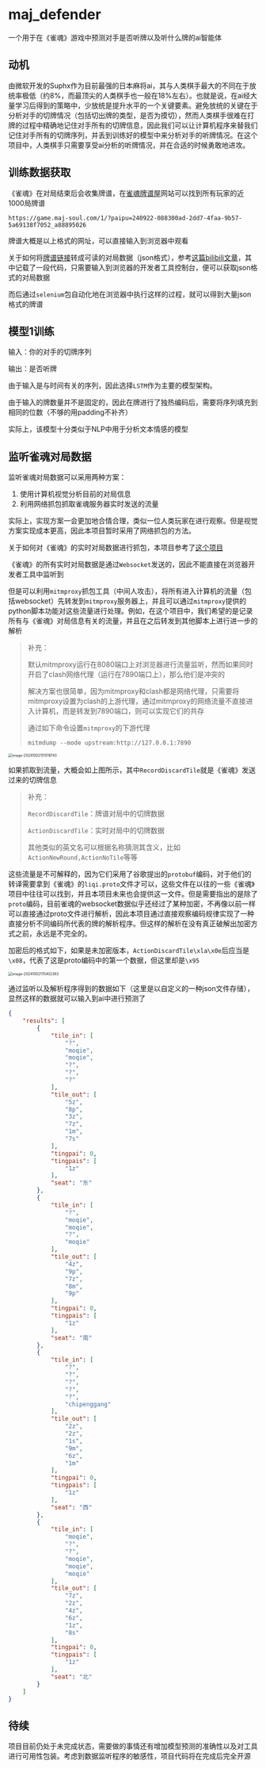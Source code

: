# maj_defender

一个用于在《雀魂》游戏中预测对手是否听牌以及听什么牌的ai智能体

## 动机

由微软开发的Suphx作为目前最强的日本麻将ai，其与人类棋手最大的不同在于放统率极低（约8%，而最顶尖的人类棋手也一般在18%左右）。也就是说，在ai经大量学习后得到的策略中，少放统是提升水平的一个关键要素。避免放统的关键在于分析对手的切牌情况（包括切出牌的类型，是否为摸切），然而人类棋手很难在打牌的过程中精确地记住对手所有的切牌信息，因此我们可以让计算机程序来替我们记住对手所有的切牌序列，并丢到训练好的模型中来分析对手的听牌情况。在这个项目中，人类棋手只需要享受ai分析的听牌情况，并在合适的时候勇敢地进攻。

## 训练数据获取

《雀魂》在对局结束后会收集牌谱，在[雀魂牌谱屋](https://amae-koromo.sapk.ch/)网站可以找到所有玩家的近1000局牌谱

```
https://game.maj-soul.com/1/?paipu=240922-088300ad-2dd7-4faa-9b57-5a69138f7052_a88895026
```

牌谱大概是以上格式的网址，可以直接输入到浏览器中观看

关于如何将<u>牌谱链接</u>转成可读的对局数据（json格式），参考[这篇bilibili文章](https://www.bilibili.com/read/cv36373732/)，其中记载了一段代码，只需要输入到浏览器的开发者工具控制台，便可以获取json格式的对局数据

而后通过`selenium`包自动化地在浏览器中执行这样的过程，就可以得到大量json格式的牌谱

## 模型1训练

输入：你的对手的切牌序列

输出：是否听牌

由于输入是与时间有关的序列，因此选择`LSTM`作为主要的模型架构。

由于输入的牌数量并不是固定的，因此在牌进行了独热编码后，需要将序列填充到相同的位数（不够的用padding不补齐）

实际上，该模型十分类似于NLP中用于分析文本情感的模型

## 监听雀魂对局数据

监听雀魂对局数据可以采用两种方案：

1. 使用计算机视觉分析目前的对局信息
2. 利用网络抓包抓取雀魂服务器实时发送的流量

实际上，实现方案一会更加地合情合理，类似一位人类玩家在进行观察。但是视觉方案实现成本更高，因此本项目暂时采用了网络抓包的方法。

关于如何对《雀魂》的实时对局数据进行抓包，本项目参考了[这个项目](https://github.com/747929791/majsoul_wrapper)

《雀魂》的所有实时对局数据是通过`Websocket`发送的，因此不能直接在浏览器开发者工具中监听到

但是可以利用`mitmproxy`抓包工具（中间人攻击），将所有进入计算机的流量（包括websocket）先转发到`mitmproxy`服务器上，并且可以通过`mitmproxy`提供的python脚本功能对这些流量进行处理。例如，在这个项目中，我们希望的是记录所有与《雀魂》对局信息有关的流量，并且在之后转发到其他脚本上进行进一步的解析

> 补充：
>
> 默认mitmproxy运行在8080端口上对浏览器进行流量监听，然而如果同时开启了clash网络代理（运行在7890端口上），那么他们是冲突的
>
> 解决方案也很简单，因为mitmproxy和clash都是网络代理，只需要将mitmproxy设置为clash的上游代理，通过mitmproxy的网络流量不直接进入计算机，而是转发到7890端口，则可以实现它们的共存
>
> 通过如下命令设置`mitmproxy`的下游代理
>
> ```
> mitmdump --mode upstream:http://127.0.0.1:7890
> ```

<img src="./assets/image-20241002151519743.png" alt="image-20241002151519743" style="zoom:50%;" />

如果抓取到流量，大概会如上图所示，其中`RecordDiscardTile`就是《雀魂》发送过来的切牌信息

> 补充：
>
> `RecordDiscardTile`：牌谱对局中的切牌数据
>
> `ActionDiscardTile`：实时对局中的切牌数据
>
> 其他类似的英文名可以根据名称猜测其含义，比如`ActionNewRound,ActionNoTile`等等

这些流量是不可解释的，因为它们采用了谷歌提出的`protobuf`编码，对于他们的转译需要拿到《雀魂》的`liqi.proto`文件才可以，这些文件在以往的一些《雀魂》项目中往往可以找到，并且本项目未来也会提供这一文件。但是需要指出的是除了`proto`编码，目前雀魂的websocket数据似乎还经过了某种加密，不再像以前一样可以直接通过proto文件进行解析，因此本项目通过直接观察编码规律实现了一种直接分析不同编码所代表的牌的解析程序。但这样的解析在没有真正破解出加密方式之前，永远是不完全的。

加密后的格式如下，如果是未加密版本，`ActionDiscardTile\xla\x0e`后应当是`\x08`，代表了这是proto编码中的第一个数据，但这里却是`\x95`

<img src="./assets/image-20241002170402363.png" alt="image-20241002170402363" style="zoom:50%;" />

通过监听以及解析程序得到的数据如下（这里是以自定义的一种json文件存储），显然这样的数据就可以输入到ai中进行预测了

```json
{
    "results": [
        {
            "tile_in": [
                "?",
                "moqie",
                "moqie",
                "?",
                "?",
                "?"
            ],
            "tile_out": [
                "5z",
                "8p",
                "3z",
                "7z",
                "1m",
                "7s"
            ],
            "tingpai": 0,
            "tingpais": [
                "1z"
            ],
            "seat": "东"
        },
        {
            "tile_in": [
                "?",
                "moqie",
                "moqie",
                "?",
                "moqie"
            ],
            "tile_out": [
                "4z",
                "9p",
                "7z",
                "8m",
                "9p"
            ],
            "tingpai": 0,
            "tingpais": [
                "1z"
            ],
            "seat": "南"
        },
        {
            "tile_in": [
                "?",
                "?",
                "?",
                "?",
                "?",
                "chipenggang"
            ],
            "tile_out": [
                "2z",
                "2z",
                "1s",
                "9m",
                "6z",
                "1m"
            ],
            "tingpai": 0,
            "tingpais": [
                "1z"
            ],
            "seat": "西"
        },
        {
            "tile_in": [
                "moqie",
                "?",
                "?",
                "moqie",
                "moqie",
                "moqie"
            ],
            "tile_out": [
                "7z",
                "2z",
                "4z",
                "6z",
                "1z",
                "8s"
            ],
            "tingpai": 0,
            "tingpais": [
                "1z"
            ],
            "seat": "北"
        }
    ]
}
```

## 待续

项目目前仍处于未完成状态，需要做的事情还有增加模型预测的准确性以及对工具进行可用性包装。考虑到数据监听程序的敏感性，项目代码将在完成后完全开源

